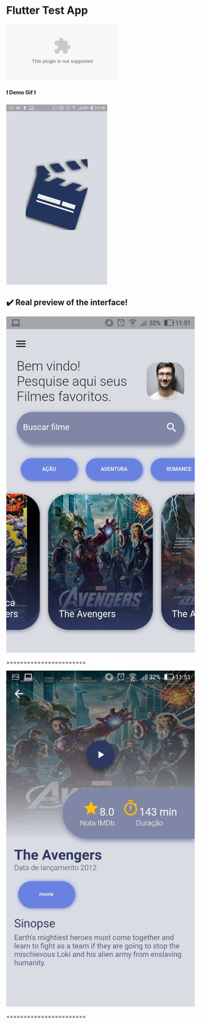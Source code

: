 Flutter Test App
=======================

![Donwload APK Android](https://github.com/maickom88/case-mobile/blob/master/apk_demo/test.apk)


#### ❗️ Demo Gif ❗️

![](https://github.com/maickom88/case-mobile/blob/master/demo_gif/Animated%20GIF-downsized_large.gif?raw=true)



## ✔️ Real preview of the interface!

![](https://github.com/maickom88/case-mobile/blob/master/screenshots/Screenshot_20200718-115151.jpg?raw=true)

=======================

![](https://github.com/maickom88/case-mobile/blob/master/screenshots/Screenshot_20200718-115158.jpg?raw=true)

=======================
